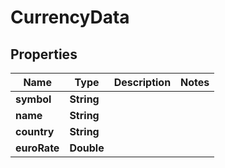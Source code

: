 # CurrencyData

## Properties
Name | Type | Description | Notes
------------ | ------------- | ------------- | -------------
**symbol** | **String** |  | 
**name** | **String** |  | 
**country** | **String** |  | 
**euroRate** | **Double** |  | 
